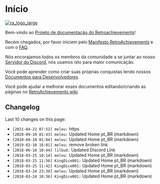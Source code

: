 # Início

[![ra_logo_large](https://retroachievements.github.io/assets/images/retroachievements-logo-large.png)](https://retroachievements.org)

Bem-vindo ao [Projeto de documentação do Retroachievements](https://retroachievements.github.io/docs/)!

Recém chegados, por favor iniciem pelo [Manifesto RetroAchievements](RetroAchievements-Manifesto-pt_BR) e com o [FAQ](FAQ-pt_BR).

Nós encorajamos todos os membros da comunidade a se juntar ao nosso [Servidor do Discord](https://discord.gg/dq2E4hE), nós usamos isto para maior comunicação.

Você pode aprender como criar suas próprias conquistas lendo nossos [Documentos para Desenvolvedores](Developer-docs-pt_BR).

Você pode ajudar a melhorar esses documentos editando/criando as páginas no [RetroAchievements wiki](https://github.com/RetroAchievements/docs/wiki).



## Changelog

Last 10 changes on this page:

- `[2021-04-22 07:52] meleu:` https
- `[2020-09-10 01:43] meleu:` Updated Home pt_BR (markdown)
- `[2020-09-10 01:04] meleu:` Updated Home pt_BR (markdown)
- `[2019-02-10 16:01] meleu:` remove broken link
- `[2018-06-10 10:44] lilbud:` Updated Discord Link
- `[2018-03-25 10:14] meleu:` Updated Home pt_BR (markdown)
- `[2018-03-25 11:56] KingDice001:` Updated Home pt_BR (markdown)
- `[2018-03-25 11:42] KingDice001:` Updated Home pt_BR (markdown)
- `[2018-03-24 23:38] meleu:` Updated Home pt_BR (markdown)
- `[2018-03-24 18:36] KingDice001:` Updated Home pt_BR (markdown)
